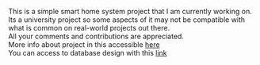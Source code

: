 This is a simple smart home system project that I am currently working on.  
Its a university project so some aspects of it may not be compatible with what is common on real-world projects out there.  
All your comments and contributions are appreciated.  
More info about project in this accessible [here](https://docs.google.com/document/d/1-5Rk7gu0gM47kI06zy7lj75svZTFCCrxLKFBV-IRYVo/edit?usp=sharing)  
You can access to database design with this [link](https://online.visual-paradigm.com/w/lxkzwvol/diagrams/?lightbox=1&highlight=0000ff&editBlankUrl=https%3A%2F%2Fonline.visual-paradigm.com%2Fapp%2Fdiagrams%2F%23diagram%3Aproj%3D0%26vpov%3D16.3%26vpob%3D20220410%26client%3D1%26edit%3D_blank&layers=1&nav=1&title=sh_edr.vpd&vpov=16.3&vpob=20220410#R3cU2Fsd3GVkX1G%2FQjavmYbdjjHkV1kOKqqCejQT9yFLReE%2FbicnAw%3DW8ORgTO5p0e3B0haYnVLXB0OVWg3a4icfGdQgoUAawdiHfn7%2FG5wdv6TvsWrGhSx5B5TflrEFhMz0PUSGdLVqfmW5W9WVLZ%2FjBpHhuayMGjKoIxSpYnXRZYyoxyhFocC92ecfdp%2BwHZku7ybnIDja2es9nVM7Enci1yOa1P36ZkEszlpbfkFOCPFwWxlmknlqHW0pmMpfpucgU5SuLUDETRj8lSynsa3iZyICR4geQwVHxMHEzHioCInz5m%2FgtUd8ILkjnIIiYuhUTk%2BogZ90tSX8Q5H0ext0JKuBdALGeulG1jgZwqSLk8pTOqcwCx7Zwhz8O2zH7OXCIzgeaG218UatqypjZDS2j%2FeyTzwrrP50swxD2BeRCVJ3I05vNw2OmtqtM8LwEU51GYs3crhGBoNq1RBj39YXjMMV68AVYkkwtKjiUMr5fHYZrhAJsZGAS4Jk02%2BVUHkatwusRmYvPaktkxLRLwPTn5iYF00b3AhbKx3ztGFxxGXOn6UGVJ4h9WBElq6cJzswOwYobhzcGyylLDoIkK8Ln2VUTVajsJx%2BqQk%2ByvhQzsHl%2FSSl%2FX5448i28KWy3M6ggb9RbnNQvk8EYoFvx9bxFwHzGCIPMs4IbynNJr2%2FDc3oqHwMCGbTAifCgW%2FlsZOFzIf0WRVMmReFvbig%2FolWYfp7A5RekY8K%2BPrhVlLT%2FhCObmS9BtT%2F561Id03iSkVBfS4EE%2F4jwOmNv2s0%2F%2B2TVrsOguko2QoE2vQaAX11vYQKIwpDBfhLTSKmQzcOA3I9vILcP1E5xPV8iSG7OIlMn9thzq581qbakryqS9V9l2LLgczv3L2bJNZ7uf7LnMjHdFdpU0yzwsuAbKxX%2FbeNpK%2BWybWYg%2BDZ%2FS0Y8vIFvDcSizP2wtOOPfndtqnA2QzSa5eW%2BAax9gHrEeDyfYuMv4Vtk0Si8OG6v7oZGKg%2BQLsO77B3rvkzhhYfqWfI%2BO%2FrFIAfD6GHCxSuaa6gfS5L%2Fdb%2F3WO8NaBl%2FpzW4Qf%2B%2BhYrYZLKeW5TdEnccDbnb4JLvc0K9ereuS9wjpVlx4kI6G7qr6UMZIE5C8rW%2BFNee7R4GBxtdzpb7sfIIdw%2BpuGXBqzZjC4AshihZ%2BDLJ2yhqM4%2FLb9kT1slhJQo5iiSMcPAqkd%2Bci0BwoLfzq7AGTYQcb8MqNNCFyM6jfzeQ3uL6nd2cqBRgeBIoKVycEBk9nqbdUFv23iAAOI1IsJ8Y1x02pmj81rElZe%2Bou89GGE8hdyho2dG0bY9cvS93FfC3xhXXHajOgAQ%2B1h6PhNmRXKGsebWlSomr0dnZ4%2F%2Fb3xnOugHKFMxrZZVV1ViALCnJ%2Fb4GjZoxhPBlYhPk0K0eP%2FbAi0tmBpuobvk7kxEqjy9%2FgEZBx4dBbo1r7cbVwPeTFRg2dRrIOmHDjs3d0Ynt%2BhYsJZBha8VY2GvTHuIY3VM6KSV%2BmGWSIQqiSr%2BG4zd4EaGHs7nbSEyAyd5FNaoTKYdFSJwbgcBS9Yw%2Fdb6Un%2BdfAFhVBCNxToij7aHnCNOLI5N8ygJBuq7pszC5vAnhAiUfFScfeU3KSgR02edQSXelWqIv8eK41WS8N254Cr9ICdGz6tB8noygTJ%2Fz5kawV0Ti6Y2iDj9QGm%2BIq0rLVZfKRKv1gR2S1ibwYqBenM5TGeW2EUNv2rON6wJGWNwZ6TPyZFWT%2FAGjXUc3dgYPs0ibp74I8ZnWAtipfRHmcZoGX%2BQmpLFqcHpszeHaVk0cEW9FOYPGcyRQ1zdvX3Y%2FTjMercI%2Faycy5LjSxtY4u1L25ySUJ4Be%2BvFVD8tGarwqQY83aGc7KrgJQhRsX117JyHur0fHF%2FRfgcwfh3MVKI%2BUyoVe%2BESkDmxa5yvuh%2Bnsld1t2eL3YNjK23nH4OZRgiFoiL3LO8Kl4jM5NmLLeo2IqqsE4yDraXEpxi3a34R9vXoCVdOW1y%2BKT%2FxwL8PqH4jeuoIKJPoU151sGL7bo6Gis37qwWFt4I1gdgcYIx1uwi3Nr1Nz7%2FCRnzPMxNZXvei117SadCGFx0y3PmZqElbuINR5yKWA3fpV264TvyIG3d%2BBO4gZ3m8%2FPTyuSfuH%2FYPrM8OhD3TZ4D4cNMsga9rgYDpaV4CYHLq%2BWLY1a9T1YYiD9YpOKyDKv42C70QEFD8lonkwwMmsZFADQ7rNesF%2FzC%2FhwBel03GgDorop9dROWdtq3jEiGd3WDLCsYtjNaiYBLPr0TmeOnaZUJL%2BriYJ3Id7kZk1wSju84kopzP1S5aF4x4NUy8p4z1ZnQpTiEiPvYVchLB%2Bnsq%2BeYNF011%2Bqm3wygbmNMrN8xYaPRLsvpFCfXGaBDIHmh3sOAJyjqDKv4kG%2BUdWMrp6QLuL3psJVsUPxoGB6K2%2FTq1VB%2Bdk0RPads9AwHSanVGDeQskhoX4yiNWSMiG7DIC7%2BesPYbAg3EC8Vdzma7L255Hrp%2FZKrzOeLz5qdSOqhqK6LIPtmtw%2B3iffHgu8UgpAjChZFw0UeJ4oK4f52HTpvcnXpBui8JwpkQDRg%2FVTpM2g28epVqYKMgWb2UGQ%2ByvdG9OSq7CDpOvCEMHm2Xc%2FvDVIp29ICkcCvwB6ON7X%2FzmR7kojDT44VzDEJOefuqDRY%2BbadrMTsLX%2B2QH2%2FRFyqusXqPO7r4tlc7w7XagpQZoaXoPH4ztdKaNH6rG0Qk8ZdhpVAtJB0NDcwiikkhczeGmD%2BEkWLH3HbnXbqJj9YFnQdgCN7xBhW2s%2F17p7Jdik6Yf51NmOduaEHzaRJXScKxdPLUZb685iyfy6XUJblZ9EijdMcXi3Uwho%2FzqNPfQ5o6CjQRzNHDtdy7W2XC18PozP7klJPm%2BM6TGrRiIxxbiSLeZDTRx6oK6C4x4L4uSAupW8xo7dJOUWiPeBQzTni2DNCx8M5aF1s%2BoaPhJ5JREOo2T6pdTOuryT0p0IIYlNnpWaYcAv1VH5GGtgd80cSxD2r8dhqMVZ0YAW%2FsojJ%2BLpJFssaAh3IjIMOCYLcz1hcXwdNJKXmyVfFuISxZXolCjFmuuCvXOWvcldMNU6thaWQTtkw9EXdKpIisV2a0mg%2FQzgI76cGlVFzDW1BL3WTJtNdRMqFFfmUsf6lSmLq67310zYQEwloxpZbfeubHNFSDdN0HGQvif4HjT6SyGdiLMsbZwPp5M112T7Hc1XD2dCe%2BcYgPi%2BftIsJCiX2H2gEyxlVJDwZSimY19AjaE3QjAmEsUhYzIUAC4NWfY2RmHHbpvo1vSI8xaxHpIHhsQA2LRtZ0hnhNatgkP5a5vu7kIPXMLQp9bx7mA9rR%2FGUjSww5WPSYgyd0RUOmjK%2B1i6r7YDs4s%2BiE%2FYJ0maYxrp6EOnmBBBiz1FCS2H8tVre2YhNku40jaLfhRf22%2BnLeFRIm%2F6JsjnAGMYVReMGajgrbODkwYmwvkmvb0qof7cLVB7tblQuDkSJb0bA%2B%2BsrwJJhPPChGsRYTAjapdEt51P0T09UC%2FAlYf%2BXqB%2BuQapX8Pv%2FKnBNq1XUC9cZZFS1Lpp2%2FVwYFh8AZFRPeuNiDDZVtsor7D6xzQ2CkqeR%2FA9nfeLDOYGU8N8FhRz3E19JkjJW0BaGOLnQBck69abGRbKgheTS%2FavhoRZEdJFxPh0VbFnqlVdCRFGVUqqyyuziJ8F7xIrAzIFoIqKQhgpFXvlW%2BiBBDIjGlGt%2F0yhLurv6ha6gSPvlgUGZIkld9TPOyyeMMAR8Fk%2FKSAPdM9bURaaMTUHcjoMSgMM4CUwSQrWt1GPKZ8xSd0agi7vKe6yDLVa3algzCHw64hcmm7vIcjquMgWI9RSazNFvldg3Q9MalnNgy2lnc5mCZz%2BZJyX6jHXOCLs2jdQQkhVXdeggbHWde2a8acXYltMEZtpX6y1P6ldx7gWfWna5hBrzFAFA4qxuM0xDBjfkI%2BQRdu4V4hoZ%2FVkyZ43t254%2F3U0f7kgj%2FNt%2BlZ71PGDbEZtDXrUIn2dtHnCxo3s0fcNqTZKyDS%2FTiRSzz7AFEoSa3Xfaxmcw%2FkebGL4bzz8XJP4vc2xT5koOrdLdIxNcXYID1znS4OlKAQBTaI%2FccmrV57w2NGX6n43QTotdo0XcukW7Je3%2FPEOflPRNt618RdttcEPba9l2bZ%2FpekC3ToC3WFyZawbj%2FFX0mRmLXUYLbtiXqgJo%2F4GEtmcftpEdJrm5P50imQP%2B7vW2sRk7MPtvku28%2BREfE8WOeQCBqh%2BPxImtSgJokC%2FOyT4EYul7UFRHiYC3fJMIFxC4siKHHhhw5Wc2vb3ZXd2XmcybjK1qiXJLUxDZFowV98Fw9h0u9qSO2ei3%2FTdypY0WprG1Y1SBhlM%2B0L9V%2BY1EwVvbBBu7WiLuctdKJ2iVbohbo0q9OXB%2FQzPp85%2BnQ0a97DiRhsfx%2FCJbMwdKbLsIhZDIZqn2%2FHjskSmFiaX3D5zE1XzMqbE6tibLjRaWZMfenbQMb4LwhoDMNKglmEzEMiJW4oEKNu6l4FNsOkmfdgJgy4Z31xNlZd%2BXrE0OB2L5EA3iZf6rbRA9GGqSFAau7s8qS8qkPQwarei0obwTG%2F2hP%2F60WGql1TTbUaxQfALS9G%2BSPqH7O7KKDjcZwiKGHC7D8MFHMPAiffEPMti4OuGbHJ5U0BKgCQ7NL1IXbZbJsmoY1pfxnV5knvcBwdLwIoATkBGtIIq749MppdvDOc21Bv9DHMOOfmJngP8ZBw0kr4alIIi47Lhx5PHAb%2Bk819yaz1SC0%2Fwxy05kp%2FLjEiWFqHaEOXg43Gb7HjZLJWxbFFDeGYC7vaJqesRiAF1Js8afGS7x1brGZWAlO3r1w5rw0OUqviO5UfGRhqgvNdbQRSE7RVcCUYrBcndG%2Fxht0O15kql1Sae3UPHlXIbBaJUe6oZy57sxIFbB7VFYfmbQTfzfrwNKsa7n%2B8QVB5uGeXkD1wNbHixjr9hM2LxqlSZSSnPq8sKwYgBh6Dr66UNxQ1BnZXQVlicF53PeuKbBPNeJ2N19FxYlzciOtwIN61UMB6u43mXzJkp%2F2stREEBThn%2FbMZ%2BLzA55b3Z812osXXsIyKsIqev%2FIe%2FQmbmca6XHzkyJph9j8BMCxG7QbHy4rljcPdw8QncqUFClxbo6P%2FxRtzGRlbtA4Dowv1ZguT7pfNq%2BEJSJ%2Fo08p%2FSUD4tWeABJK4TvlW35bYOp6tuhO5deQ8BEmeHHspuzR3oE9JRyybP1fs59n5bl4ufUvHn5T8IF38%2BqYcHt6dPJYGNfK%2BJUBsm3k9tZSIDzI9uDROawO7e608JvNAg5OmLl4yNle6rvMIPAcC62tHmPDhrqjgRgHPIIYkFl%2F9CWAUY8xviK8PovhbGDeB78PGQ48g6mMgks76pO6wSUsqcHOOdm5Z5i3xGYy98QINv2RTrLhGli4w0ofdu82f5DolSZDNIu3xqANG4FC%2BGOmIu55IIYhuH8LWKs2LzG%2FuVE1LyMwRFvZP1kK8it3JmjojBegIOLo%2BGbpdsX2ZVWwsPKP%2FHrtEDi0Bv6dAylCwRFwafrLEgZkXT2v%2F0CshMUrnU37CdLezDA3fMS4jgMY1TzfBSjWPBhJQlz5VHBcZ8Us6ltjvscSlmIp%2BL4KVp47GbSrPHlOZSWL77pFEQqXY0nu0VeBSM3SmCuQwgodkGzCqD2YYBIbEY15TF%2BlNtB4GE423obSe3Ui0fXrFR%2FgoLr75V4pgIHhggAeOv0xx2nBZTbfv9TysDKuXlsSvSYvtNt04Fh%2B5ihS1aTRyqvmdF1sFzODpQ0%2FCAAcjE0ViholqDIpfDp1t%2BiNJx%2FC%2FZubRnfmGBf1d4I4sNDdCxzNZ5j8fwGS68ML%2F0c9rfP1DTSXgMuePsaEqBJf2bic6ISsov%2BP5Q2Z7ccQ2T98%2Fztr2MCW0OUaB6Kr1XU8Q5eZoInCq1ZV4xFbxnaMiIupZP8VJOzppVkHyEHWJyEleX096PFHhnBq%2BQeMILte7o2uZwxSC6B6rWiNw2TocM1jbHTV0%2FJdOQyOwcmIDMqrvj%2FTR1kGDBOg6qVkdROyqY9k%2BJVnWLa4UNvXO440Qsj3nZWuEFOI4ys%2FCCZlZAkEVYvQUugJdA36jhv8h7tvvI2TFuAtPE3OHsie78V%2BE6RHqje0Zp9hl9yPMCw5lGd9RfUVtVdsb81aTDYe1oAA0R%2FyOgdvS41lbkSR5%2FOcQOfJ%2F441973IOh7NPAWL8tOBvoBFob5wRqaMxDw2MhZAXRuSxtJK%2BrUk6sH3NP1d0dS5ish1BQqHEevedLOYibNj3RRTM0rh2wPVw4KNra%2FiuxRLd2Z%2F%2FMV646ZZgCavX4NOFwbrUj26h7PL7UMuZMTp17iFkgRNEW%2BTyqH0IhyGI72jKW%2F0sEIosRqEOo1sXyGx59nAE5drqVYuPl9%2BqYuUd8uRrKsOdCUnj%2FNW3cjvQWgViMnqQo%2FR9yTyjqmgVdq1p735Gqq9Mklv9jkCSTo5BwEHap1KuA8rTPxdMn2SVweDimWE5pCF9R74amN2TXqvm6iUtmmBhoQK5e4i1Z64nVSBmt74SdGFbbDfnDooVjwUwxsjCDKpVRqAURkR6shNYttsSC5740lkJ8e9BiF8LWvLPcthZXnGjhmo0cmYu77IyNlqxMGouNxRkPQCSiNHCOOuBTVyaX4N5UQnUVOjkZAwAT3pscKZeZI2FSvsuwEBy7A%2BN9C34ROoHxfha9P%2B%2FxfDdalIZSX8EE4ihAGMjnQ8zVe0sO7k%2BAvGNO1AtN2aakR02Ffvm5DgRttythU0%2FSb6vcD5E95mKCIRwrIoYbG48Yy%2FOBgY26KmTi071W3xfhhWC79%2FwmUP7k09fbKvIf5qVLsMRT0E79dkc2SpNebQhoef%2FgC1eexZZkuzrCLmwTNP%2B4jP5SnvxxXBnaNxKn2jTpA9SiKexocTRktZa70oTIJwWEm%2B4%2BcZia0yrWCy48AkWkgYg2IIzsVV8znp%2B19kQ9qHbMotuvRa9E3PNpRelT3xmJF7Xh%2FtV7xTLvyt7NWZekGbiXTh%2FtpkP7vwprgMa%2F0vh0Sj3%2BevVw8cwffFb9m6XnngycLSjrB1AVQBW6T6AQNQxKWKVoYX%2F7g5lK5IlJwcshh5ZjIlPMcpWuhEhUABOr0LRZvCK%2FARVXKdaTS%2BTB5s1TlgF9hvkckNS4nFifo9BlmtO1T7pX%2FSedPQH%2B619blDtXnU2Ig%2FrTG0O26irEJJrm4G%2Fc4WsTZfnC2gvsJrr%2F5%2B7af7xNsHoy0sXvSfcgEgpeKjjOaGTDmWEIo5FfHBn7UAMHjIGsnQ9x4du3Im8%2FncLcxrUDe9H6dwB48CX3OsVdsKvAMF7ZJYhJ1%2BtEECjxDA1XdFHAG6cIwKG%2FdNTIb1zfnhd%2FVksvuk6gJXJGkk7lLj7hZBY7eagiY3FTxXAk7CALrUeDA9jfyk1e9QQDkafOma4o2QxDILbn7wGhl2Ufcc44bEkhgVhc2P1gJ%2BGCQ2L5daVfoJAW9s7KqvzISDHiUoUnRt1654xKKFSinDJmV2tpVaXJuaf7WjzLbeO9WoCame6%2FUcdjosFBUfMOkmHodTPewUujD5MPL49be3kM8ikE4NCQcNbNUWJJnapoulT2fleQqJqK%2B4pI59LFcKvKdzEFpwM0RTH8MNqRezWsiLl8kFENHlxEJ60OrOBuyVBKR6U5Nzd3qwzjVUYj0nR%2Bt4Erj7oAXnTuS2flLpYXgBX%2FPYr%2Bpi1URpshJhTXYdiBgWE40egykThJAm5LdOyUYeIAtkWFcfsbfiR9OLCCaG4KcVndXLS5%2BdfV1naOBy2%2BNfu0D0A05HidPi3x8yRHhz%2F%2BLsaTZ9kGjp3ncEAOCgvA%2Buh7akDS9bRa%2FxxcG2kp%2BX4CiBbra2WCqX5x%2FweK95tdQ%2BD3PKsnFzcDM5dUJahCGIa1yrLKKBCZSDk6%2FqjhxnY5y%2FLOBnvfFRVHcZwqt5GAwe1yWfvCYAIUeCyPxt2Cz44aJntoVWqoP6Ql6xOfolGPl9HXer7PVuC%2FRwOnRy1B0cHtqFAUNcjui1vZi6UXYiqbJJHV9mTc6VsNO9ncwtgn6Op9Buk%2B%2BEgumFjRiXscTwJtYMqFIwPzeF1OJ9yzIMU0SxvCBfE0z0NzfU%2BcDJE30iX0eDUMD3AbpbayGP6oCvGyHIPMtMxvoLSpzBVsZVtQ0BTxlbA4rzdbcdZmdmnpL4Bo8v%2B5eCpTmeBIr4B3eIp9hneR8kSLxHZza47%2BO%2BQBfwYECLnHRALv24WZ7A0aMOx77%2Ff1L9LBvUfyCPgtoWFqZUdA%2BJHe6NfesZ14tcDDOv3EZ1U56FAU85aG6QIgey32OIgBcOd6AXNfhy6dG06cEXGbm3h%2FG8T%2FjZuvC%2Bk%2BayMI71OTgcLDCKBD8h2U57JN%2FQc%2B4EtEEcj5YHqOaTPGXKdtebbmv7dxbgm3S8vLL30Krxuh4Y7kHAGne%2B%2BuNU2o4TJdDKX73s5la%2FfkDBdVead7VlzXUEffOGErM6O3jvyyV2Ge4RyYvGOPzt4azE1l2z9g4DqjnFzg94m3CmZvZZbVUAycV4%2FKFuZ5NAntrBJj%2FndoAKDIb1%2BVhuNhU5eNtnJlDVY42mutB3bmlwppvZ9lOom%2F0GOE1o9CEOprpphVp3zzBK15VIYZJl08F%2F8a4JdgJr3g8jsAp9%2BA%2FGCdYVIbzcvM%2BgOCEXTAG%2B4FJutkrlxmRqXRJ%2Bmn1V%2B6XWCJe34H3icxB5PmcBKik2T%2FTSzVm5vIGXQR70NIKvezAvGKBcKU3RojNqdX6KjTMv57NpADYTCpdwoEaxObK504ztiPtS8%2FvUYKaBOVVVy6mgGN2a4m4Oehsntnm281jZ5XN00U98zZenVP%2FMWSK3N9VypEy1MxvH%2BjnkVf40hr1%2BP2g1u6jjed%2FGJ%2BL9eAXSWuxvB2ildJO%2FXbcFtuYytXkR0%2FIYx8Cgwnn57H7IaJqWU8SGpJq8BUyHDSqy%2F%2B28ASXeXluQhto5ywSgV2lvm3ScVNASj%2FZguDPABaKrrlKaPkdZQatsdrZ7ClKOL5zR4YsRgyEXe6BcH%2F7NLwUneIstP4hfBlaRmN12z4s70UcJjVvQaJbpxTOJ8yQ4zkCzYJiUIrIZpV2LIrISOoTjyA2K1155a%2FBEPJmMMuLQqW4bQWGX84g5%2B7dulumDlyxmAz8E33ks98TF46Xe%2FvTuEtHR4a6nqkpj5DOM3fGXZElz0xXM7R2Tk5tJHJWy6hVavkx12m0PVK%2FCJ3TVzGwfVJ9bfRCf08vXHSLzqf5sLu5KjttrfazZqCAX8G2qqrYl6ZCnccpgpKbR2oqpD7OBHOp2CTTBRYrlqgORFdlUi2Z2hMQ%2Fk8E8DJYkwAFUza%2B1%2B%2F%2FMOQKXnJdkU7Zu5lvY20O5W%2BEerrlJQ87IzJ0rl57gh%2F7d1YMwWJ4%2BCWoTw46m1uXKlY4ce0eUSV2T6DpNkToiKKkk0wWnyNZk4acvVxjHIt5vU%2BA2NEqq0prQINDJqhAUIJtfAgLgZYcCg%2FqNgZZZPYVphesAfO7bEINdkUrC6ADvwtdzRPrBJ7PuFVpqAq85mFrLy0uKa%2FjDQ1l1NFkrwUrDmsAqo9kVp0LOonyYS6%2F6Su6ftZ%2BYAeW05pVkw82TysdYpygtKbnH8cS%2Fug0xixGI9y1voaYqsWGxNxI7vrLqBn6xTpyj2XUq108fvRxeljyvg1vMYj2gECPIaLYpoL3sxMfy8%2BW2dzi1AQ1yIdZelHjHypKiSEwZVnLEb1dBJ6mX8pCpn6WlKoz%2Br6xA3Lkl2VR5IDpIfTnt0%2Fvmj8txbVh9%2FI5zm%2FDZKjUb7auNZmDnBEav%2FNEOS%2F57PJje%2FWHN0U6eePveqSqC%2FPTAymmEqvol62yXcF28RR9TaEQp3pLnZzV25b%2F3%2BqhJ18QRIQWlr3H%2Fky7ytI01DQZSBkTKQZ4O4JROLjWrcoAvINC7zrzCtPKh8on65DO%2BgLM3EyX1A1bT9skRqKB9ET4XRplEliIWmY9%2BQEKWWTrbGJicJyhkugx22qnEJu%2BA1qG9vzjGWa%2BY1TAMoId7GbYs%2FLHz7sko2F7mLZtpP9odqFUxp2AZTwCwJqhR3vhxhfVm6DYc02oSiI6ddfnvHJCPOkhwxkgpamTp16y67FTnSQCQqAw3b6%2BwYSf7Wjtq0kcwvRtOHyHWS16HhZPsUG6jyQKCP2TwJZs0aBnztWQHdDIzXjqljqkwqrHLNejSe2LVHFg%2FGgjIAraMZTSuTjM4y6UmGx7KkzVBN52T540cTPakGuiZiU%2FTSy%2FjD%2BONOWu1jeJwDpY%2BBsQvJAQGC%2B%2BSFQWf78y5s93wmeXWTW6DX7%2B1dHe%2B6TKHVHMc3ydnTi4uMTUliozP4p%2FkTCZp45rjT0FSIpfplz7%2FL3ql40EUx%2FJZTSzh%2FiKTq56Z88B00klYh%2Bk%2FdkgLYsLTQ0uxjqqM8QOUzKQlzxd77BPhBd4qQ6Ko3Lg2qAUwtG0eBaEu9T%2FadMbbhVmo36Qq3zt3cDuIwRViRaZo0l7aGI61WWIm1UIUsx%2BBL6aAUksB90cZnUNLD%2BhlBFoQCIsUkTs18NQIWUVsLWrmWpb0%2Br9nUmY3VL8TcP7opmeMNZbDwYeQv6HI68acaOiZYC3IntsL8UMbS6YNIAa7WpNLMIbnSgogSMe7DiA3fGV3DiCynUTG7FR6u3xN6u%2Fb3HzkhqskIgXHXy8FISlrdiEMng6TWpU5UB4JWN86MxDBhRlByZ3W6I9wb5X16lsyZlfT0aSOSs0qWNYSv5%2BCpNpKoVzbqqJjlfvXqMHO1aDgGtMmhslAt4yP82H12QAQJMEaK0pe44chHZTG1WlcaUqpUlhuoOM8gwQsMTFyfcV7YzttjvlFceJ5VJuk8hnuOb4xPeQLg4O335nlTCgTzfNpQpVAFbbNuBdE4pj2Kbmo4O1%2Bm7oqGY5QiIMdD92WqyZVm7IeghtmLR%2BNxlpiHiuztf55ZDmj3NbbPeDPxbdxnwE3guESU%2FT%2FGOPgVj8Bh1ayDM8qPxysjcYEhR4dh19JosOWAWJ0nl4IJ%2F9HUlqmhUhSfXF6MmC%2BDS922ITncXY3L2N7xs13c0FPAJYLMKHSsJRyvh%2BI%2FS7iCeyf9Ya9KYvVNWU56402RHmh2zqw4l6CryYGfY4bBLH2N2PlS7%2FmBCTzAQj6a1y2rMu4eIunqjEARqavG4Blmp%2Bg9DgIqguNxSDuzZW28TTKQkeHHx935%2Fj0i2tq81ldoeeekhO78wzQeI7xqGW3w35NawyxzcVOERcqE1aHfHd2s5hn4oz13K9rPjK4T05d7zkmDtEjBgW4IIbF0T%2FPq%2BwVKZhXOQOLPq4kQmkx4Us%2B0s6YVTTVzgTDwGl29Dj4%2BXXldvMz8gFf3uCmUbURDg9W00dOKZsHVRB%2FcnqxFYrAIYYg6%2F7MMyrBi6zlMpDxTUkFfOlV%2Bbicay5GzflbPChijpIRnevneNJALQn5zBRgztHSsYFfLbqce6OC4VbRZT%2Fjb3gKsfA91xii%2F%2BWSKZrA6tgYKQuaThYoBpJ9wMuPFGyyB%2BQXijv5XvvBGFWAxX%2B9%2FMOZ8OLT%2FLf9G5KyycRgr5GSbLx5yeAJyoDVEQopTLnoccYMFxdUVZ8mh7I7EKGHMYmfzk%3D18xPt1df)
